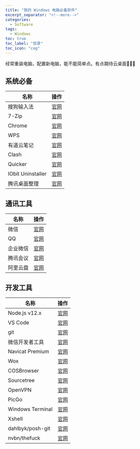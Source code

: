 ```yaml
---
title: "我的 Windows 电脑必备软件"
excerpt_separator: "<!--more-->"
categories:
  - Software
tags:
  - Windows
toc: true
toc_label: "目录"
toc_icon: "cog"
---
```


经常重装电脑，配置新电脑，能不能简单点。有点期待云桌面🧐🧐🧐

<!--more-->

## 系统必备

| 名称 | 操作 |
| --- | --- |
| 搜狗输入法 | [官网](https://pinyin.sogou.com/) |
| 7-Zip | [官网](https://sparanoid.com/lab/7z/download.html) |
| Chrome | [官网](https://www.google.com/intl/zh-CN/chrome/) |
| WPS | [官网](https://www.wps.cn/) |
| 有道云笔记 | [官网](https://note.youdao.com/download.html) |
| Clash | [官网](https://github.com/Dreamacro/clash/releases) |
| Quicker | [官网](https://getquicker.net/Download) |
| IObit Uninstaller | [官网](https://www.iobit.com/en/advanceduninstaller.php) |
| 腾讯桌面整理 | [官网](https://guanjia.qq.com/product/zmzl/) |

## 通讯工具

| 名称 | 操作 |
| --- | --- |
| 微信 | [官网](https://pc.weixin.qq.com/) |
| QQ | [官网](https://im.qq.com/pcqq) |
| 企业微信 | [官网](https://work.weixin.qq.com/#indexDownload) |
| 腾讯会议 | [官网](https://meeting.tencent.com/download-center.html) |
| 阿里云盘 | [官网](https://www.aliyundrive.com/) |

## 开发工具

| 名称 | 操作 |
| --- | --- |
| Node.js v12.x | [官网](https://npm.taobao.org/mirrors/node/latest-v12.x/) |
| VS Code | [官网](https://code.visualstudio.com/Download) |
| git | [官网](https://git-scm.com/) |
| 微信开发者工具 | [官网](https://developers.weixin.qq.com/miniprogram/dev/devtools/download.html) |
| Navicat Premium | [官网](https://www.navicat.com.cn/products/navicat-premium) |
| Wox | [官网](https://github.com/Wox-launcher/Wox/releases) |
| COSBrowser | [官网](https://cloud.tencent.com/document/product/436/11366) |
| Sourcetree | [官网](https://www.sourcetreeapp.com/) |
| OpenVPN | [官网](https://openvpn.net/vpn-client/) |
| PicGo | [官网](https://picgo.github.io/PicGo-Doc/zh/guide/#%E4%B8%8B%E8%BD%BD%E5%AE%89%E8%A3%85) |
| Windows Terminal | [官网](https://www.microsoft.com/en-us/p/windows-terminal/9n0dx20hk701?activetab=pivot:overviewtab) |
| Xshell | [官网](https://www.netsarang.com/en/xshell-download/) |
| dahlbyk/posh-git | [官网](https://github.com/dahlbyk/posh-git) |
| nvbn/thefuck | [官网](https://github.com/nvbn/thefuck) |
